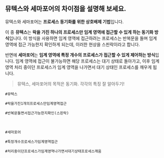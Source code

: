 ## 뮤텍스와 세마포어의 차이점을 설명해 보세요.

뮤텍스와 세마포어는 **프로세스 동기화를 위한 상호배제 기법**입니다.

이 중 **뮤텍스**는 **락을 가진 하나의 프로세스만 임계 영역에 접근할 수 있게 하는 동기화 방식**입니다. 이 방식을 사용하면 임계 영역에 접근하려는 프로세스는 반복문을 돌며 임계 영역에 접근 가능한지 확인하게 되는데, 이러한 현상을 스핀락이라고 합니다.

반면에 **세마포어**는 **임계 영역에 특정 개수의 프로세스가 접근할 수 있게 제어하는 방식**입니다. 임계 영역에 접근이 불가능하면 해당 프로세스는 대기 상태로 돌아가고, 이후 임계 영역 처리 중이던 프로세스가 임계 영역을 나가면서 대기 상태인 프로세스를 깨우게 됩니다.

> 뮤텍스, 세마포어의 목적은 동기화. 각각의 특징 잘 알아두기!

`#뮤텍스`

`#락을가진1개의프로세스만임계영역접근`

`#반복문돌면서접근가능한지확인(스핀락)`

<br>

`#세마포어`

`#특정개수프로세스가임계영역접근`

`#처리중이던프로세스가임계영역나가면서대기상태프로세스깨움`
